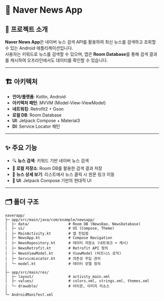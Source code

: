 # 📰 Naver News App

## 📌 프로젝트 소개
**Naver News App**은 네이버 뉴스 검색 API를 활용하여 최신 뉴스를 검색하고 조회할 수 있는 Android 애플리케이션입니다.  
사용자는 키워드로 뉴스를 검색할 수 있으며, 앱은 **Room Database**를 통해 검색 결과를 캐시하여 오프라인에서도 데이터를 확인할 수 있습니다.

---

## 🏗️ 아키텍처
- **언어/플랫폼**: Kotlin, Android
- **아키텍처 패턴**: MVVM (Model-View-ViewModel)
- **네트워킹**: Retrofit2 + Gson
- **로컬 DB**: Room Database
- **UI**: Jetpack Compose + Material3
- **DI**: Service Locator 패턴

---

## ✨ 주요 기능
- 🔍 **뉴스 검색**: 키워드 기반 네이버 뉴스 검색
- 💾 **로컬 저장소**: Room DB를 활용한 검색 결과 저장
- 📑 **뉴스 상세 보기**: 리스트에서 뉴스 클릭 시 원문 링크 이동
- 🎨 **UI**: Jetpack Compose 기반의 현대적 UI

---

## 🗂️ 폴더 구조
```plaintext
naverapp/
├─ app/src/main/java/com/example/newsapp/
│  ├─ data/                  # Room DB (NewsDao, NewsDatabase)
│  ├─ ui/                    # UI (Compose, Theme)
│  ├─ MainActivity.kt        # 앱 진입점
│  ├─ NewsApp.kt             # Compose Navigation
│  ├─ NewsRepository.kt      # 데이터 저장소 (네트워크 + 캐시)
│  ├─ NewsRetrofit.kt        # Retrofit API 정의
│  ├─ NewsViewModel.kt       # ViewModel (비즈니스 로직)
│  ├─ ServiceLocator.kt      # 의존성 주입 관리
│  └─ model.kt               # 데이터 모델 정의
│
├─ app/src/main/res/
│  ├─ layout/                # activity_main.xml
│  ├─ values/                # colors.xml, strings.xml, themes.xml
│  └─ drawable/              # 아이콘, 이미지 리소스
│
└─ AndroidManifest.xml
